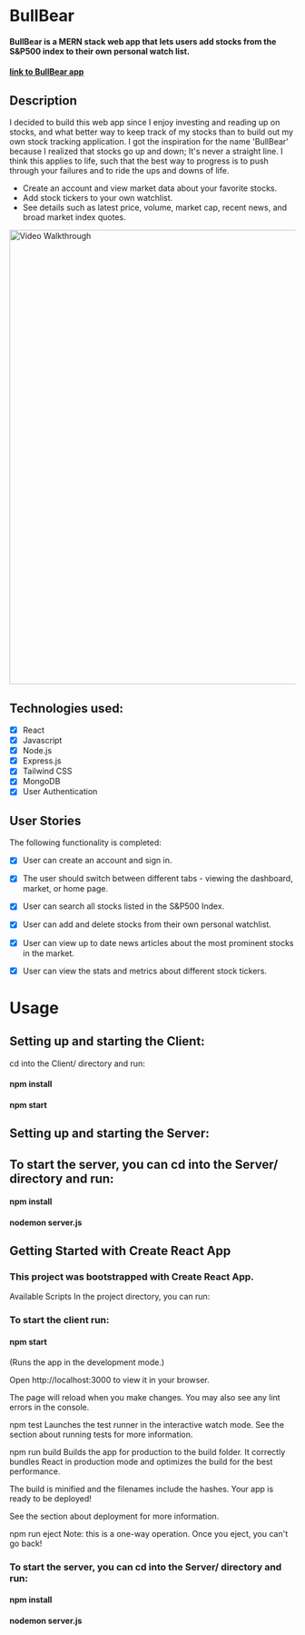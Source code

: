 # BullBear

#### BullBear is a MERN stack web app that lets users add stocks from the S&P500 index to their own personal watch list.

####  [link to BullBear app](https://bullbearmarket.net/)

## Description
I decided to build this web app since I enjoy investing and reading up on stocks, and what better way to keep track of my stocks than to build out my own stock tracking application. I got the inspiration for the name 'BullBear' because I realized that stocks go up and down; It's never a straight line. I think this applies to life, such that the best way to progress is to push through your failures and to ride the ups and downs of life.

- Create an account and view market data about your favorite stocks.
- Add stock tickers to your own watchlist.
- See details such as latest price, volume, market cap, recent news, and broad market index quotes.

<img src='https://media.giphy.com/media/0vN0CA9LjAIcD10ji7/giphy.gif' title='BullBear Video Walkthrough' width='800' height='auto' alt='Video Walkthrough' />

## Technologies used:
- [x] React
- [x] Javascript
- [x] Node.js
- [x] Express.js
- [x] Tailwind CSS
- [x] MongoDB
- [x] User Authentication 

## User Stories

The following functionality is completed:

- [x] User can create an account and sign in.
- [x] The user should switch between different tabs - viewing the dashboard, market, or home page.
- [x] User can search all stocks listed in the S&P500 Index.
- [x] User can add and delete stocks from their own personal watchlist.
- [x] User can view up to date news articles about the most prominent stocks in the market. 
- [x] User can view the stats and metrics about different stock tickers.


# Usage 

## Setting up and starting the Client:
cd into the Client/ directory and run:

#### npm install 
#### npm start 

## Setting up and starting the Server:

## To start the server, you can cd into the Server/ directory and run:

#### npm install 

#### nodemon server.js


## Getting Started with Create React App
### This project was bootstrapped with Create React App.

Available Scripts
In the project directory, you can run:

### To start the client run: 

#### npm start

(Runs the app in the development mode.)


Open http://localhost:3000 to view it in your browser.

The page will reload when you make changes.
You may also see any lint errors in the console.

npm test
Launches the test runner in the interactive watch mode.
See the section about running tests for more information.

npm run build
Builds the app for production to the build folder.
It correctly bundles React in production mode and optimizes the build for the best performance.

The build is minified and the filenames include the hashes.
Your app is ready to be deployed!

See the section about deployment for more information.

npm run eject
Note: this is a one-way operation. Once you eject, you can't go back!

### To start the server, you can cd into the Server/ directory and run:

#### npm install 

#### nodemon server.js
